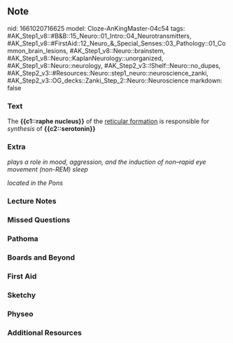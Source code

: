 ## Note
nid: 1661020716625
model: Cloze-AnKingMaster-04c54
tags: #AK_Step1_v8::#B&B::15_Neuro::01_Intro::04_Neurotransmitters, #AK_Step1_v8::#FirstAid::12_Neuro_&_Special_Senses::03_Pathology::01_Common_brain_lesions, #AK_Step1_v8::Neuro::brainstem, #AK_Step1_v8::Neuro::KaplanNeurology::unorganized, #AK_Step1_v8::Neuro::neurology, #AK_Step2_v3::!Shelf::Neuro::no_dupes, #AK_Step2_v3::#Resources::Neuro::step1_neuro::neuroscience_zanki, #AK_Step2_v3::OG_decks::Zanki_Step_2::Neuro::Neuroscience
markdown: false

### Text
<div>
  The <b>{{c1::raphe nucleus}}</b> of the <u>reticular
  formation</u> is responsible for <i>synthesis</i> of
  <b>{{c2::serotonin}}</b>
</div>

### Extra
<i>plays a role in mood, aggression, and the induction of non–rapid
eye movement (non-REM) sleep</i>
<div>
  <i>located in the Pons</i>
</div>

### Lecture Notes


### Missed Questions


### Pathoma


### Boards and Beyond


### First Aid


### Sketchy


### Physeo


### Additional Resources

